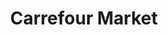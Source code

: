 ---
title: "Carrefour Market"
url: /mendoza/carrefour-market-avenida-las-heras/
shop: supermercado
---